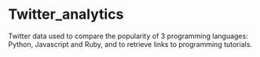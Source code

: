 # Twitter_analytics
Twitter data used to compare the popularity of 3 programming languages: Python, Javascript and Ruby, and to retrieve links to programming tutorials.
